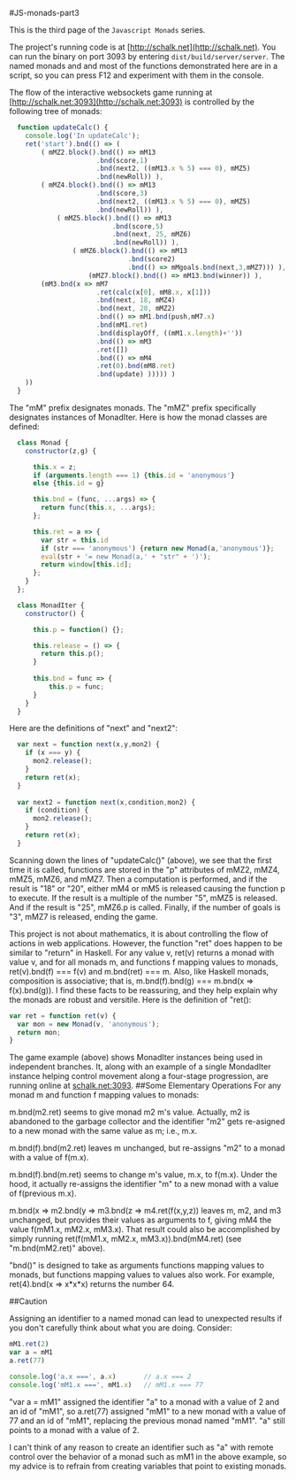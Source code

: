 #JS-monads-part3
 
This is the third page of the `Javascript Monads` series.  

The project's running code is at [http://schalk.net](http://schalk.net). You can run the binary on port 3093 by entering `dist/build/server/server`. The named monads and and most of the functions demonstrated here are in a script, so you can press F12 and experiment with them in the console.

The flow of the interactive websockets game running at [http://schalk.net:3093](http://schalk.net:3093) is controlled by the following tree of monads:

```javascript
  function updateCalc() { 
    console.log('In updateCalc');
    ret('start').bnd(() => (
        ( mMZ2.block().bnd(() => mM13
                      .bnd(score,1)
                      .bnd(next2, ((mM13.x % 5) === 0), mMZ5) 
                      .bnd(newRoll)) ),
        ( mMZ4.block().bnd(() => mM13
                      .bnd(score,3)
                      .bnd(next2, ((mM13.x % 5) === 0), mMZ5) 
                      .bnd(newRoll)) ),
            ( mMZ5.block().bnd(() => mM13
                          .bnd(score,5)
                          .bnd(next, 25, mMZ6)
                          .bnd(newRoll)) ),
                ( mMZ6.block().bnd(() => mM13
                              .bnd(score2) 
                              .bnd(() => mMgoals.bnd(next,3,mMZ7))) ),
                    (mMZ7.block().bnd(() => mM13.bnd(winner)) ),                 
        (mM3.bnd(x => mM7
                      .ret(calc(x[0], mM8.x, x[1]))
                      .bnd(next, 18, mMZ4)
                      .bnd(next, 20, mMZ2) 
                      .bnd(() => mM1.bnd(push,mM7.x)
                      .bnd(mM1.ret)
                      .bnd(displayOff, ((mM1.x.length)+''))
                      .bnd(() => mM3
                      .ret([])
                      .bnd(() => mM4
                      .ret(0).bnd(mM8.ret)
                      .bnd(update) ))))) ) 
    ))     
  }
```

The "mM" prefix designates monads. The "mMZ" prefix specifically designates instances of MonadIter. Here is how the monad classes are defined:

```javascript
  class Monad {
    constructor(z,g) {

      this.x = z;
      if (arguments.length === 1) {this.id = 'anonymous'}
      else {this.id = g}

      this.bnd = (func, ...args) => {
        return func(this.x, ...args);
      };

      this.ret = a => {
        var str = this.id
        if (str === 'anonymous') {return new Monad(a,'anonymous')};
        eval(str + '= new Monad(a,' + "str" + ')'); 
        return window[this.id];
      };
    }
  };

  class MonadIter {
    constructor() {

      this.p = function() {};

      this.release = () => {
        return this.p();
      }
 
      this.bnd = func => {
          this.p = func;
      }
    }
  }
```
Here are the definitions of "next" and "next2":

```javascript
  var next = function next(x,y,mon2) {
    if (x === y) {
      mon2.release();
    }
    return ret(x);
  }
  
  var next2 = function next(x,condition,mon2) {
    if (condition) {
      mon2.release();
    }
    return ret(x);
  }
```
Scanning down the lines of "updateCalc()" (above), we see that the first time it is called, functions are stored in the "p" attributes of mMZ2, mMZ4, mMZ5, mMZ6, and mMZ7. Then a computation is performed, and if the result is "18" or "20",  either mM4 or mM5 is released causing the function p to execute. If the result is a multiple of the number "5", mMZ5 is released. And if the result is "25", mMZ6.p is called. Finally, if the number of goals is "3", mMZ7 is released, ending the game.

This project is not about mathematics, it is about controlling the flow of actions in web applications. However, the function "ret" does happen to be similar to "return" in Haskell. For any value v, ret(v) returns a monad with value v, and for all monads m, and functions f mapping values to monads, ret(v).bnd(f) === f(v) and m.bnd(ret) === m. Also, like Haskell monads, composition is associative; that is, m.bnd(f).bnd(g) === m.bnd(x => f(x).bnd(g)). I find these facts to be reassuring, and they help explain why the monads are robust and versitile. Here is the definition of "ret():
```javascript
var ret = function ret(v) {
  var mon = new Monad(v, 'anonymous');
  return mon;
}
```
The game example (above) shows MonadIter instances being used in independent branches. It, along with an example of a single MondadIter instance helping control movement along a four-stage progression, are running online at [schalk.net:3093](http://schalk.net:3093).
##Some Elementary Operations
For any monad m and function f mapping values to monads:

m.bnd(m2.ret) seems to give monad m2 m's value. Actually, m2 is abandoned to the garbage collector and the identifier "m2" gets re-asigned to a new monad with the same value as m; i.e., m.x.

m.bnd(f).bnd(m2.ret) leaves m unchanged, but re-assigns "m2" to a monad with a value of f(m.x).

m.bnd(f).bnd(m.ret) seems to change m's value, m.x, to f(m.x). Under the hood, it actually re-assigns the identifier "m" to a new monad with a value of f(previous m.x).

m.bnd(x => m2.bnd(y => m3.bnd(z => m4.ret(f(x,y,z)) leaves m, m2, and m3 unchanged, but provides their values as arguments to f, giving mM4 the value f(mM1.x, mM2.x, mM3.x). That result could also be accomplished by simply running ret(f(mM1.x, mM2.x, mM3.x)).bnd(mM4.ret) (see "m.bnd(mM2.ret)" above).

"bnd()" is designed to take as arguments functions mapping values to monads, but functions mapping values to values also work. For example, ret(4).bnd(x => x\*x\*x) returns the number 64.


##Caution

Assigning an identifier to a named monad can lead to unexpected results if you don't carefully think about what you are doing. Consider:
```javascript
mM1.ret(2)
var a = mM1
a.ret(77)

console.log('a.x ===', a.x)       // a.x === 2
console.log('mM1.x ===', mM1.x)   // mM1.x === 77
```
"var a = mM1" assigned the identifier "a" to a monad with a value of 2 and an id of "mM1", so a.ret(77) assigned "mM1" to a new monad with a value of 77 and an id of "mM1", replacing the previous monad named "mM1". "a" still points to a monad with a value of 2.

I can't think of any reason to create an identifier such as "a" with remote control over the behavior of a monad such as mM1 in the above example, so my advice is to refrain from creating variables that point to existing monads.  


